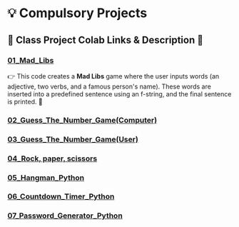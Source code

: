 # 💡 Compulsory Projects  

## 📂 **Class Project Colab Links & Description** 🔗

### [01_Mad_Libs](https://colab.research.google.com/drive/1v5JF892a6MZNWJ3TdGSEkKhHX-8afuWA) 
👉 This code creates a **Mad Libs** game where the user inputs words (an adjective, two verbs, and a famous person's name). These words are inserted into a predefined sentence using an f-string, and the final sentence is printed. 🚀

### [02_Guess_The_Number_Game(Computer)](https://colab.research.google.com/drive/1uIRNvh6aawDEHIrlnPVqryv_ynx0zahJ)

### [03_Guess_The_Number_Game(User)](https://colab.research.google.com/drive/1NbBZ9nY4nQoanAMl9Tw42dfGIZTvMnPb)

### [04_Rock, paper, scissors](https://colab.research.google.com/drive/1_5YOltoiafxWREkeH9yifyxhhNDL63Ec)

### [05_Hangman_Python](https://colab.research.google.com/drive/1lLGYcLV6StdwwZ2Zx34E3GCBK7SbrVJ8#scrollTo=7f2jrjcVHckp)

### [06_Countdown_Timer_Python](https://colab.research.google.com/drive/1N4f6yRY2l3wKgYdwGyXGyKCudsfxF2hM#scrollTo=FBpZrH2PI2TW&uniqifier=10)

### [07_Password_Generator_Python](https://colab.research.google.com/drive/1rsjFBcsXbB4_KbNaQMJWt5_J0SSnXrWA)
